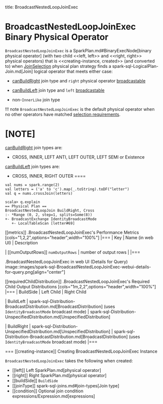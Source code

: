 title: BroadcastNestedLoopJoinExec

# BroadcastNestedLoopJoinExec Binary Physical Operator

`BroadcastNestedLoopJoinExec` is a SparkPlan.md#BinaryExecNode[binary physical operator] (with two child <<left, left>> and <<right, right>> physical operators) that is <<creating-instance, created>> (and converted to) when [JoinSelection](../execution-planning-strategies/JoinSelection.md) physical plan strategy finds a spark-sql-LogicalPlan-Join.md[Join] logical operator that meets either case:

* [canBuildRight](../execution-planning-strategies/JoinSelection.md#canBuildRight) join type and `right` physical operator [broadcastable](../execution-planning-strategies/JoinSelection.md#canBroadcast)

* [canBuildLeft](../execution-planning-strategies/JoinSelection.md#canBuildLeft) join type and `left` [broadcastable](../execution-planning-strategies/JoinSelection.md#canBroadcast)

* non-``InnerLike`` join type

!!! note
    `BroadcastNestedLoopJoinExec` is the default physical operator when no other operators have matched [selection requirements](../execution-planning-strategies/JoinSelection.md#join-selection-requirements).

[NOTE]
====
[canBuildRight](../execution-planning-strategies/JoinSelection.md#canBuildRight) join types are:

* CROSS, INNER, LEFT ANTI, LEFT OUTER, LEFT SEMI or Existence

[canBuildLeft](../execution-planning-strategies/JoinSelection.md#canBuildLeft) join types are:

* CROSS, INNER, RIGHT OUTER
====

```text
val nums = spark.range(2)
val letters = ('a' to 'c').map(_.toString).toDF("letter")
val q = nums.crossJoin(letters)

scala> q.explain
== Physical Plan ==
BroadcastNestedLoopJoin BuildRight, Cross
:- *Range (0, 2, step=1, splits=Some(8))
+- BroadcastExchange IdentityBroadcastMode
   +- LocalTableScan [letter#69]
```

[[metrics]]
.BroadcastNestedLoopJoinExec's Performance Metrics
[cols="1,2,2",options="header",width="100%"]
|===
| Key
| Name (in web UI)
| Description

| [[numOutputRows]] `numOutputRows`
| number of output rows
|
|===

.BroadcastNestedLoopJoinExec in web UI (Details for Query)
image::images/spark-sql-BroadcastNestedLoopJoinExec-webui-details-for-query.png[align="center"]

[[requiredChildDistribution]]
.BroadcastNestedLoopJoinExec's Required Child Output Distributions
[cols="1m,2,2",options="header",width="100%"]
|===
| BuildSide
| Left Child
| Right Child

| BuildLeft
| spark-sql-Distribution-BroadcastDistribution.md[BroadcastDistribution] (uses `IdentityBroadcastMode` broadcast mode)
| spark-sql-Distribution-UnspecifiedDistribution.md[UnspecifiedDistribution]

| BuildRight
| spark-sql-Distribution-UnspecifiedDistribution.md[UnspecifiedDistribution]
| spark-sql-Distribution-BroadcastDistribution.md[BroadcastDistribution] (uses `IdentityBroadcastMode` broadcast mode)
|===

=== [[creating-instance]] Creating BroadcastNestedLoopJoinExec Instance

`BroadcastNestedLoopJoinExec` takes the following when created:

* [[left]] Left SparkPlan.md[physical operator]
* [[right]] Right SparkPlan.md[physical operator]
* [[buildSide]] `BuildSide`
* [[joinType]] spark-sql-joins.md#join-types[Join type]
* [[condition]] Optional join condition expressions/Expression.md[expressions]
